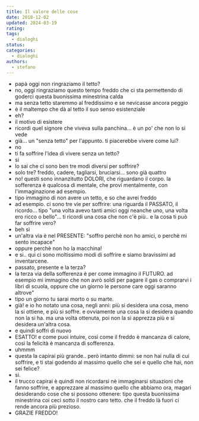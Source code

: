 ```yaml
---
title: Il valore delle cose
date: 2018-12-02
updated: 2024-03-19
rating: 
tags:
  - dialoghi
status: 
categories:
  - dialoghi
authors:
  - stefano
---
```


- papà oggi non ringraziamo il tetto?
- no, oggi ringraziamo questo tempo freddo che ci sta permettendo di goderci questa buonissima minestrina calda
- ma senza tetto staremmo al freddissimo e se nevicasse ancora peggio
- è il maltempo che dà al tetto il suo senso esistenziale
- eh?
- il motivo di esistere
- ricordi quel signore che viveva sulla panchina... è un po' che non lo si vede
- già... un "senza tetto" per l'appunto. ti piacerebbe vivere come lui?
- no
- ti fa soffrire l'idea di vivere senza un tetto?
- si
- lo sai che ci sono ben tre modi diversi per soffrire?
- solo tre? freddo, cadere, tagliarsi, bruciarsi... sono già quattro
- no! questi sono innanzitutto DOLORI, che riguardano il corpo. la sofferenza è qualcosa di mentale, che provi mentalmente, con l'immaginazione ad esempio.
- tipo immagino di non avere un tetto, e so che avrei freddo
- ad esempio.
ci sono tre vie per soffrire: una riguarda il PASSATO, il ricordo... tipo "una volta avevo tanti amici oggi neanche uno, una volta ero ricco o bello"...  ti ricordi una cosa che non c'è più.. e la cosa ti può far soffrire vero?
- beh sì
- un'altra via è nel PRESENTE: "soffro perchè non ho amici, o perchè mi sento incapace"
- oppure perchè non ho la macchina!
- e si.. qui ci sono moltissimo modi di soffrire e siamo bravissimi ad inventarcene.
- passato, presente e la terza?
- la terza via della sofferenza è per come immagino il FUTURO. ad esempio mi immagino che non avrò soldi per pagare il gas o comprarvi i libri di scuola, oppure che un giorno le persone care oggi saranno altrove"
- tipo un giorno tu sarai morto o su marte.
- già! e io ho notato una cosa, negli anni: più si desidera una cosa, meno la si ottiene, e più si soffre. e ovviamente una cosa la si desidera quando non la si ha. ma una volta ottenuta, poi non la si apprezza più e si desidera un'altra cosa.
- e quindi soffri di nuovo
- ESATTO! e come puoi intuire, così come il freddo è mancanza di calore, così la felicità è mancanza di sofferenza.
- uhmmm
- questa la capirai più grande.. però intanto dimmi: se non hai nulla di cui soffrire, e ti stai godendo al massimo quello che sei e quello che hai, non sei felice?
- si.
- il trucco capirai è quindi non ricordarsi nè immaginarsi situazioni che fanno soffrire, e apprezzare al massimo quello che abbiamo ora, magari desiderando cose che si possono ottenere: tipo questa buonissima minestrina coi ceci sotto il nostro caro tetto. che il freddo là fuori ci rende ancora più prezioso.
- GRAZIE FREDDO!

